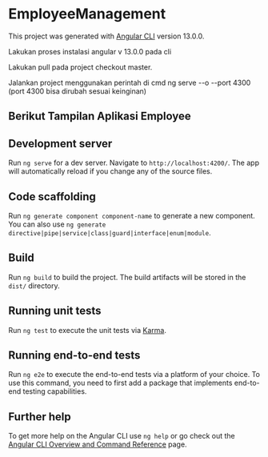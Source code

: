 # EmployeeManagement

This project was generated with [Angular CLI](https://github.com/angular/angular-cli) version 13.0.0.

Lakukan proses instalasi angular v 13.0.0 pada cli

Lakukan pull pada project checkout master.

Jalankan project menggunakan perintah di cmd ng serve --o --port 4300 (port 4300 bisa dirubah sesuai keinginan)

## Berikut Tampilan Aplikasi Employee


## Development server

Run `ng serve` for a dev server. Navigate to `http://localhost:4200/`. The app will automatically reload if you change any of the source files.

## Code scaffolding

Run `ng generate component component-name` to generate a new component. You can also use `ng generate directive|pipe|service|class|guard|interface|enum|module`.

## Build

Run `ng build` to build the project. The build artifacts will be stored in the `dist/` directory.

## Running unit tests

Run `ng test` to execute the unit tests via [Karma](https://karma-runner.github.io).

## Running end-to-end tests

Run `ng e2e` to execute the end-to-end tests via a platform of your choice. To use this command, you need to first add a package that implements end-to-end testing capabilities.

## Further help

To get more help on the Angular CLI use `ng help` or go check out the [Angular CLI Overview and Command Reference](https://angular.io/cli) page.
